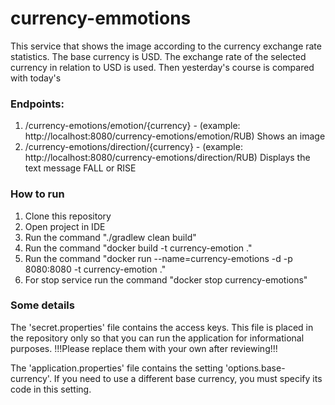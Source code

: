# currency-emmotions

This service that shows the image according to the currency exchange rate statistics.
The base currency is USD. The exchange rate of the selected currency in relation to USD is used. Then yesterday's course is compared with today's

### Endpoints:
1. /currency-emotions/emotion/{currency} - (example: http://localhost:8080/currency-emotions/emotion/RUB)
   Shows an image
3. /currency-emotions/direction/{currency} - (example: http://localhost:8080/currency-emotions/direction/RUB)
  Displays the text message FALL or RISE
  
### How to run

1. Clone this repository
2. Open project in IDE
3. Run the command "./gradlew clean build"
4. Run the command "docker build -t currency-emotion ."
5. Run the command "docker run --name=currency-emotions -d -p 8080:8080 -t currency-emotion ."
6. For stop service run the command "docker stop currency-emotions"

### Some details

The 'secret.properties' file contains the access keys. This file is placed in the repository only so that you can run the application for informational purposes.
!!!Please replace them with your own after reviewing!!!

The 'application.properties' file contains the setting 'options.base-currency'. If you need to use a different base currency, you must specify its code in this setting.
